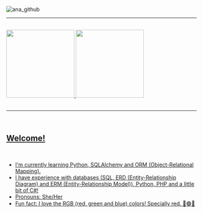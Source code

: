 ![ana_github](https://github.com/AnaaXavier/AnaaXavier/assets/136129492/016b8abe-782c-4c3b-9acf-3343cc03fd83)
<hr><br>
<div>
	<a href="https://github.com/AnaaXavier">
	<img height="180cm" src="https://github-readme-stats.vercel.app/api?username=AnaaXavier&show_icons=true&theme=vue-dark&include_all_commits-true&count_private=true"/>
	<img height="180cm" src="https://github-readme-stats.vercel.app/api/top-langs/?username=AnaaXavier&layout=compact&langs_count=16&theme=vue-dark"/>
</div>
<br><hr><br>

##  Welcome!
<br>

- I'm currently learning Python, SQLAlchemy and ORM (Object-Relational Mapping).
- I have experience with databases (SQL, ERD (Entity-Relationship Diagram) and ERM (Entity-Relationship Model)), Python, PHP and a little bit of C#!
- Pronouns: She/Her
- Fun fact: I love the RGB (red, green and blue) colors! Specially red. 🔴🟢🔵
